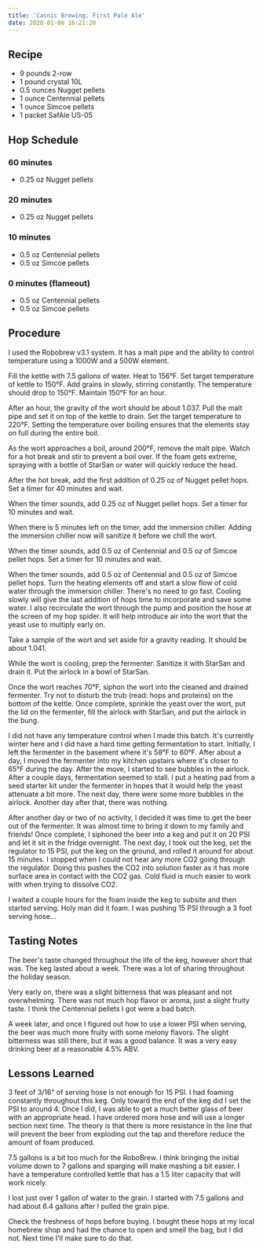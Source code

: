 ```yaml
---
title: 'Casnic Brewing: First Pale Ale'
date: 2020-01-06 16:21:20
---
```


## Recipe

- 9 pounds 2-row
- 1 pound crystal 10L
- 0.5 ounces Nugget pellets
- 1 ounce Centennial pellets
- 1 ounce Simcoe pellets
- 1 packet SafAle US-05

## Hop Schedule

### 60 minutes

- 0.25 oz Nugget pellets

### 20 minutes

- 0.25 oz Nugget pellets

### 10 minutes

- 0.5 oz Centennial pellets
- 0.5 oz Simcoe pellets

### 0 minutes (flameout)

- 0.5 oz Centennial pellets
- 0.5 oz Simcoe pellets

## Procedure

I used the Robobrew v3.1 system. It has a malt pipe and the ability to control temperature using a 1000W and a 500W element.

Fill the kettle with 7.5 gallons of water. Heat to 156&#176;F. Set target temperature of kettle to 150&#176;F. Add grains in slowly, stirring constantly. The temperature should drop to 150&#176;F. Maintain 150&#176;F for an hour.

After an hour, the gravity of the wort should be about 1.037. Pull the malt pipe and set it on top of the kettle to drain. Set the target temperature to 220&#176;F. Setting the temperature over boiling ensures that the elements stay on full during the entire boil.

As the wort approaches a boil, around 200&#176;F, remove the malt pipe. Watch for a hot break and stir to prevent a boil over. If the foam gets extreme, spraying with a bottle of StarSan or water will quickly reduce the head.

After the hot break, add the first addition of 0.25 oz of Nugget pellet hops. Set a timer for 40 minutes and wait.

When the timer sounds, add 0.25 oz of Nugget pellet hops. Set a timer for 10 minutes and wait.

When there is 5 minutes left on the timer, add the immersion chiller. Adding the immersion chiller now will sanitize it before we chill the wort.

When the timer sounds, add 0.5 oz of Centennial and 0.5 oz of Simcoe pellet hops. Set a timer for 10 minutes and wait.

When the timer sounds, add 0.5 oz of Centennial and 0.5 oz of Simcoe pellet hops. Turn the heating elements off and start a slow flow of cold water through the immersion chiller. There's no need to go fast. Cooling slowly will give the last addition of hops time to incorporate and save some water. I also recirculate the wort through the pump and position the hose at the screen of my hop spider. It will help introduce air into the wort that the yeast use to multiply early on.

Take a sample of the wort and set aside for a gravity reading. It should be about 1.041.

While the wort is cooling, prep the fermenter. Sanitize it with StarSan and drain it. Put the airlock in a bowl of StarSan.

Once the wort reaches 70&#176;F, siphon the wort into the cleaned and drained fermenter. Try not to disturb the trub (read: hops and proteins) on the bottom of the kettle. Once complete, sprinkle the yeast over the wort, put the lid on the fermenter, fill the airlock with StarSan, and put the airlock in the bung.

I did not have any temperature control when I made this batch. It's currently winter here and I did have a hard time getting fermentation to start. Initially, I left the fermenter in the basement where it's 58&#176;F to 60&#176;F. After about a day, I moved the fermenter into my kitchen upstairs where it's closer to 65&#176;F during the day. After the move, I started to see bubbles in the airlock. After a couple days, fermentation seemed to stall. I put a heating pad from a seed starter kit under the fermenter in hopes that it would help the yeast attenuate a bit more. The next day, there were some more bubbles in the airlock. Another day after that, there was nothing. 

After another day or two of no activity, I decided it was time to get the beer out of the fermenter. It was almost time to bring it down to my family and friends! Once complete, I siphoned the beer into a keg and put it on 20 PSI and let it sit in the fridge overnight. The next day, I took out the keg, set the regulator to 15 PSI, put the keg on the ground, and rolled it around for about 15 minutes. I stopped when I could not hear any more CO2 going through the regulator. Doing this pushes the CO2 into solution faster as it has more surface area in contact with the CO2 gas. Cold fluid is much easier to work with when trying to dissolve CO2.

I waited a couple hours for the foam inside the keg to subsite and then started serving. Holy man did it foam. I was pushing 15 PSI through a 3 foot serving hose...

## Tasting Notes

The beer's taste changed throughout the life of the keg, however short that was. The keg lasted about a week. There was a lot of sharing throughout the holiday season.

Very early on, there was a slight bitterness that was pleasant and not overwhelming. There was not much hop flavor or aroma, just a slight fruity taste. I think the Centennial pellets I got were a bad batch.

A week later, and once I figured out how to use a lower PSI when serving, the beer was much more fruity with some melony flavors. The slight bitterness was still there, but it was a good balance. It was a very easy drinking beer at a reasonable 4.5% ABV.

## Lessons Learned

3 feet of 3/16" of serving hose is not enough for 15 PSI. I had foaming constantly throughout this keg. Only toward the end of the keg did I set the PSI to around 4. Once I did, I was able to get a much better glass of beer with an appropriate head. I have ordered more hose and will use a longer section next time. The theory is that there is more resistance in the line that will prevent the beer from exploding out the tap and therefore reduce the amount of foam produced.

7.5 gallons is a bit too much for the RoboBrew. I think bringing the initial volume down to 7 gallons and sparging will make mashing a bit easier. I have a temperature controlled kettle that has a 1.5 liter capacity that will work nicely.

I lost just over 1 gallon of water to the grain. I started with 7.5 gallons and had about 6.4 gallons after I pulled the grain pipe.

Check the freshness of hops before buying. I bought these hops at my local homebrew shop and had the chance to open and smell the bag, but I did not. Next time I'll make sure to do that.
